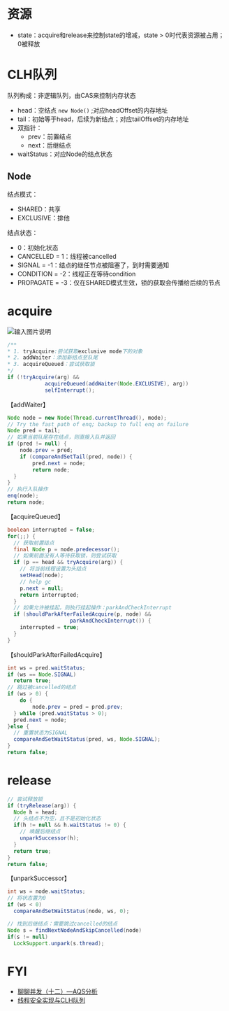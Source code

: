 # 资源

- state：acquire和release来控制state的增减，state > 0时代表资源被占用；0被释放

# CLH队列

队列构成：非逻辑队列，由CAS来控制内存状态

- head：空结点 `new Node()` ;对应headOffset的内存地址
- tail：初始等于head，后续为新结点；对应tailOffset的内存地址
- 双指针：
  - prev：前置结点
  - next：后继结点
- waitStatus：对应Node的结点状态

## Node

结点模式：

- SHARED：共享
- EXCLUSIVE：排他

结点状态：

- 0：初始化状态
- CANCELLED =  1：线程被cancelled
- SIGNAL = -1：结点的继任节点被阻塞了，到时需要通知
- CONDITION = -2：线程正在等待condition
- PROPAGATE = -3：仅在SHARED模式生效，锁的获取会传播给后续的节点

# acquire

![输入图片说明](https://static.oschina.net/uploads/img/201511/19151122_tpXi.jpg)

```Java
/**
* 1. tryAcquire:尝试获取exclusive mode下的对象
* 2. addWaiter：添加新结点至队尾
* 3. acquireQueued：尝试获取锁
*/ 
if (!tryAcquire(arg) &&
            acquireQueued(addWaiter(Node.EXCLUSIVE), arg))
            selfInterrupt();
```

【addWaiter】

```java
Node node = new Node(Thread.currentThread(), mode);
// Try the fast path of enq; backup to full enq on failure
Node pred = tail;
// 如果当前队尾存在结点，则直接入队并返回
if (pred != null) {
	node.prev = pred;
	if (compareAndSetTail(pred, node)) {
		pred.next = node;
		return node;
  }
}
// 执行入队操作
enq(node);
return node;
```

【acquireQueued】

```Java
boolean interrupted = false;
for(;;) {
  // 获取前置结点
  final Node p = node.predecessor();
  // 如果前面没有人等待获取锁，则尝试获取
  if (p == head && tryAcquire(arg)) {
    // 将当前线程设置为头结点
  	setHead(node);
    // help gc
    p.next = null;
    return interrupted;
  }
  // 如果允许被挂起，则执行挂起操作：parkAndCheckInterrupt
  if (shouldParkAfterFailedAcquire(p, node) &&
                    parkAndCheckInterrupt()) {
    interrupted = true;
  }
}
```

【shouldParkAfterFailedAcquire】

```Java
int ws = pred.waitStatus;
if (ws == Node.SIGNAL)
  return true;
// 跳过被cancelled的结点
if (ws > 0) {
	do {
		node.prev = pred = pred.prev;
  } while (pred.waitStatus > 0);
  pred.next = node;	
}else {
  // 重置状态为SIGNAL
  compareAndSetWaitStatus(pred, ws, Node.SIGNAL);
}
return false;
```



# release

```java
// 尝试释放锁
if (tryRelease(arg)) {
  Node h = head;
  // 头结点不为空，且不是初始化状态
  if(h != null && h.waitStatus != 0) {
    // 唤醒后继结点
    unparkSuccessor(h);
  }
  return true;
}
return false;
```

【unparkSuccessor】

```java
int ws = node.waitStatus;
// 将状态置为0
if (ws < 0)
  compareAndSetWaitStatus(node, ws, 0);

// 找到后继结点：需要跳过cancelled的结点
Node s = findNextNodeAndSkipCancelled(node)
if(s != null) 
  LockSupport.unpark(s.thread);
```





# FYI

- [聊聊并发（十二）—AQS分析](https://my.oschina.net/xianggao/blog/532709)
- [线程安全实现与CLH队列](https://www.jianshu.com/p/0f6d3530d46b)